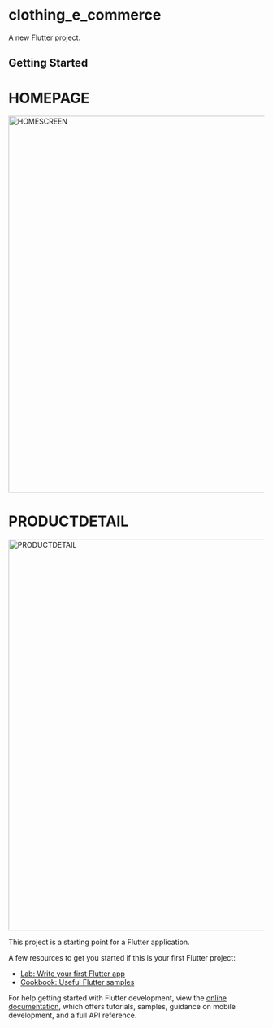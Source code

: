 # clothing_e_commerce

A new Flutter project.

## Getting Started

# HOMEPAGE

<img width="742" alt="HOMESCREEN" src="https://user-images.githubusercontent.com/72785742/200827676-17f0f584-1c69-4f19-a60b-7e49767d18ec.png">

# PRODUCTDETAIL

<img width="770" alt="PRODUCTDETAIL" src="https://user-images.githubusercontent.com/72785742/200827683-29a286c7-8516-4997-b763-64d63b71c33c.png">



This project is a starting point for a Flutter application.

A few resources to get you started if this is your first Flutter project:

- [Lab: Write your first Flutter app](https://docs.flutter.dev/get-started/codelab)
- [Cookbook: Useful Flutter samples](https://docs.flutter.dev/cookbook)

For help getting started with Flutter development, view the
[online documentation](https://docs.flutter.dev/), which offers tutorials,
samples, guidance on mobile development, and a full API reference.
